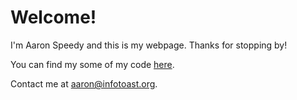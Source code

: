 # Welcome!

I'm Aaron Speedy and this is my webpage. Thanks for stopping by!

You can find my some of my code [here](https://github.com/Aaron-Speedy).

Contact me at [aaron@infotoast.org](mailto:aaron@infotoast.org).
